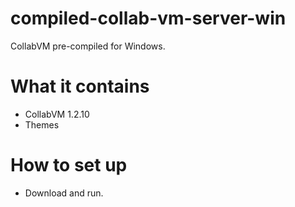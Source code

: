 # compiled-collab-vm-server-win
CollabVM pre-compiled for Windows.

# What it contains
* CollabVM 1.2.10
* Themes

# How to set up
* Download and run.